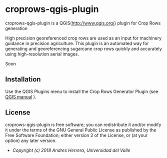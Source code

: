 # croprows-qgis-plugin

croprows-qgis-plugin is a QGIS(http://www.qgis.org/) plugin for Crop Rows generation

High precision georeferenced crop rows are used as an input for machinery guidance in precision agriculture.
This plugin is an automated way for generating and georeferencing sugarcane crop rows quickly and accurately using high-resolution aerial images.

Soon

## Installation

Use the QGIS Plugins menu to install the Crop Rows Generator Plugin (see [QGIS manual](http://docs.qgis.org/latest/en/docs/user_manual/plugins/plugins.html) ).

## License

croprows-qgis-plugin is free software; you can redistribute it and/or modify it under the terms of the GNU General Public License as published by the Free Software Foundation; either version 2 of the License, or (at your option) any later version.

* <em>Copyright (c) 2018 Andres Herrera, Universidad del Valle</em>
